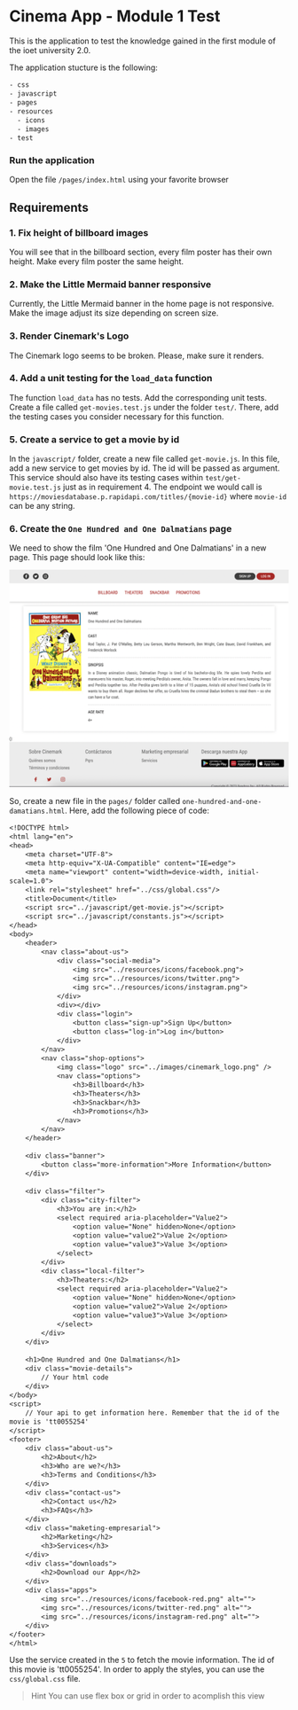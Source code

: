 # Cinema App - Module 1 Test

This is the application to test the knowledge gained in the first module of the ioet university 2.0.

The application stucture is the following:

```
- css
- javascript
- pages
- resources
  - icons
  - images
- test
```

### Run the application

Open the file `/pages/index.html` using your favorite browser

## Requirements

### 1. Fix height of billboard images

You will see that in the billboard section, every film poster has their own height. Make every film poster the same height.

### 2. Make the Little Mermaid banner responsive

Currently, the Little Mermaid banner in the home page is not responsive. Make the image adjust its size depending on screen size.

### 3. Render Cinemark's Logo

The Cinemark logo seems to be broken. Please, make sure it renders.

### 4. Add a unit testing for the `load_data` function

The function `load_data` has no tests. Add the corresponding unit tests. Create a file called `get-movies.test.js` under the folder `test/`. There, add the testing cases you consider necessary for this function.

### 5. Create a service to get a movie by id

In the `javascript/` folder, create a new file called `get-movie.js`. In this file, add a new service to get movies by id. The id will be passed as argument. This service should also have its testing cases within `test/get-movie.test.js` just as in requirement 4. The endpoint we would call is `https://moviesdatabase.p.rapidapi.com/titles/{movie-id}` where `movie-id` can be any string.

### 6. Create the `One Hundred and One Dalmatians` page

We need to show the film 'One Hundred and One Dalmatians' in a new page. This page should look like this:

![Movie Page Mockup](./movie-page-mockup.png?raw=true "Mockup")

So, create a new file in the `pages/` folder called `one-hundred-and-one-damatians.html`. Here, add the following piece of code:

```
<!DOCTYPE html>
<html lang="en">
<head>
    <meta charset="UTF-8">
    <meta http-equiv="X-UA-Compatible" content="IE=edge">
    <meta name="viewport" content="width=device-width, initial-scale=1.0">
    <link rel="stylesheet" href="../css/global.css"/>
    <title>Document</title>
    <script src="../javascript/get-movie.js"></script>
    <script src="../javascript/constants.js"></script>
</head>
<body>
    <header>
        <nav class="about-us">
            <div class="social-media">
                <img src="../resources/icons/facebook.png">
                <img src="../resources/icons/twitter.png">
                <img src="../resources/icons/instagram.png">
            </div>
            <div></div>
            <div class="login">
                <button class="sign-up">Sign Up</button>
                <button class="log-in">Log in</button>
            </div>
        </nav>
        <nav class="shop-options">
            <img class="logo" src="../images/cinemark_logo.png" />
            <nav class="options">
                <h3>Billboard</h3>
                <h3>Theaters</h3>
                <h3>Snackbar</h3>
                <h3>Promotions</h3>
            </nav>
        </nav>
    </header>

    <div class="banner">
        <button class="more-information">More Information</button>
    </div>

    <div class="filter">
        <div class="city-filter">
            <h3>You are in:</h2>
            <select required aria-placeholder="Value2">
                <option value="None" hidden>None</option>
                <option value="value2">Value 2</option>
                <option value="value3">Value 3</option>
            </select>
        </div>
        <div class="local-filter">
            <h3>Theaters:</h2>
            <select required aria-placeholder="Value2">
                <option value="None" hidden>None</option>
                <option value="value2">Value 2</option>
                <option value="value3">Value 3</option>
            </select>
        </div>
    </div>

    <h1>One Hundred and One Dalmatians</h1>
    <div class="movie-details">
        // Your html code
    </div>
</body>
<script>
    // Your api to get information here. Remember that the id of the movie is 'tt0055254'
</script>
<footer>
    <div class="about-us">
        <h2>About</h2>
        <h3>Who are we?</h3>
        <h3>Terms and Conditions</h3>
    </div>
    <div class="contact-us">
        <h2>Contact us</h2>
        <h3>FAQs</h3>
    </div>
    <div class="maketing-empresarial">
        <h2>Marketing</h2>
        <h3>Services</h3>
    </div>
    <div class="downloads">
        <h2>Download our App</h2>
    </div>
    <div class="apps">
        <img src="../resources/icons/facebook-red.png" alt="">
        <img src="../resources/icons/twitter-red.png" alt="">
        <img src="../resources/icons/instagram-red.png" alt="">
    </div>
</footer>
</html>
```

Use the service created in the `5` to fetch the movie information. The id of this movie is 'tt0055254'. In order to apply the styles, you can use the `css/global.css` file.
> Hint
> You can use flex box or grid in order to acomplish this view
